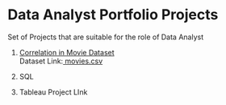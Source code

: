 # Data Analyst Portfolio Projects
Set of Projects that are suitable for the role of Data Analyst
1. [ Correlation in Movie Dataset ](https://github.com/SourajitaDewasi/DataAnalystPortfolioProjects/blob/main/MoviePortfolioProject-Python%20Correlation.ipynb) </br>
Dataset Link:[ movies.csv ](https://github.com/SourajitaDewasi/DataAnalystPortfolioProjects/blob/main/movies.csv)

2. SQL 
3. Tableau Project LInk
